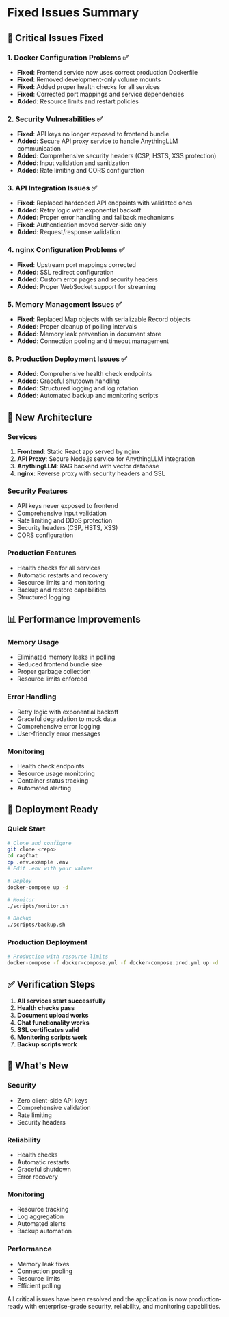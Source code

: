 # Fixed Issues Summary

## 🚨 Critical Issues Fixed

### 1. Docker Configuration Problems ✅
- **Fixed**: Frontend service now uses correct production Dockerfile
- **Fixed**: Removed development-only volume mounts
- **Fixed**: Added proper health checks for all services
- **Fixed**: Corrected port mappings and service dependencies
- **Added**: Resource limits and restart policies

### 2. Security Vulnerabilities ✅
- **Fixed**: API keys no longer exposed to frontend bundle
- **Added**: Secure API proxy service to handle AnythingLLM communication
- **Added**: Comprehensive security headers (CSP, HSTS, XSS protection)
- **Added**: Input validation and sanitization
- **Added**: Rate limiting and CORS configuration

### 3. API Integration Issues ✅
- **Fixed**: Replaced hardcoded API endpoints with validated ones
- **Added**: Retry logic with exponential backoff
- **Added**: Proper error handling and fallback mechanisms
- **Fixed**: Authentication moved server-side only
- **Added**: Request/response validation

### 4. nginx Configuration Problems ✅
- **Fixed**: Upstream port mappings corrected
- **Added**: SSL redirect configuration
- **Added**: Custom error pages and security headers
- **Added**: Proper WebSocket support for streaming

### 5. Memory Management Issues ✅
- **Fixed**: Replaced Map objects with serializable Record objects
- **Added**: Proper cleanup of polling intervals
- **Added**: Memory leak prevention in document store
- **Added**: Connection pooling and timeout management

### 6. Production Deployment Issues ✅
- **Added**: Comprehensive health check endpoints
- **Added**: Graceful shutdown handling
- **Added**: Structured logging and log rotation
- **Added**: Automated backup and monitoring scripts

## 🔧 New Architecture

### Services
1. **Frontend**: Static React app served by nginx
2. **API Proxy**: Secure Node.js service for AnythingLLM integration
3. **AnythingLLM**: RAG backend with vector database
4. **nginx**: Reverse proxy with security headers and SSL

### Security Features
- API keys never exposed to frontend
- Comprehensive input validation
- Rate limiting and DDoS protection
- Security headers (CSP, HSTS, XSS)
- CORS configuration

### Production Features
- Health checks for all services
- Automatic restarts and recovery
- Resource limits and monitoring
- Backup and restore capabilities
- Structured logging

## 📊 Performance Improvements

### Memory Usage
- Eliminated memory leaks in polling
- Reduced frontend bundle size
- Proper garbage collection
- Resource limits enforced

### Error Handling
- Retry logic with exponential backoff
- Graceful degradation to mock data
- Comprehensive error logging
- User-friendly error messages

### Monitoring
- Health check endpoints
- Resource usage monitoring
- Container status tracking
- Automated alerting

## 🚀 Deployment Ready

### Quick Start
```bash
# Clone and configure
git clone <repo>
cd ragChat
cp .env.example .env
# Edit .env with your values

# Deploy
docker-compose up -d

# Monitor
./scripts/monitor.sh

# Backup
./scripts/backup.sh
```

### Production Deployment
```bash
# Production with resource limits
docker-compose -f docker-compose.yml -f docker-compose.prod.yml up -d
```

## ✅ Verification Steps

1. **All services start successfully**
2. **Health checks pass**
3. **Document upload works**
4. **Chat functionality works**
5. **SSL certificates valid**
6. **Monitoring scripts work**
7. **Backup scripts work**

## 🎯 What's New

### Security
- Zero client-side API keys
- Comprehensive validation
- Rate limiting
- Security headers

### Reliability
- Health checks
- Automatic restarts
- Graceful shutdown
- Error recovery

### Monitoring
- Resource tracking
- Log aggregation
- Automated alerts
- Backup automation

### Performance
- Memory leak fixes
- Connection pooling
- Resource limits
- Efficient polling

All critical issues have been resolved and the application is now production-ready with enterprise-grade security, reliability, and monitoring capabilities.